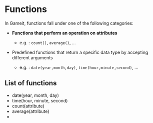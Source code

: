 # Functions

In Gameit, functions fall under one of the following categories:

   - **Functions that perform an operation on attributes**
      - e.g. : `count()`, `average()`, ...

   - Predefined functions that return a specific data type by accepting different arguments
      - e.g. : `date(year,month,day)`, `time(hour,minute,second)`, ...


## List of functions

   - date(year, month, day)
   - time(hour, minute, second)
   - count(attribute)
   - average(attribute)
   -